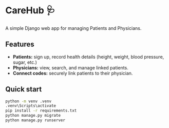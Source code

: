 # CareHub 🩺

A simple Django web app for managing Patients and Physicians.

## Features
- **Patients:** sign up, record health details (height, weight, blood pressure, sugar, etc.)
- **Physicians:** view, search, and manage linked patients.
- **Connect codes:** securely link patients to their physician.

## Quick start
```bash
python -m venv .venv
.venv\Scripts\activate
pip install -r requirements.txt
python manage.py migrate
python manage.py runserver
